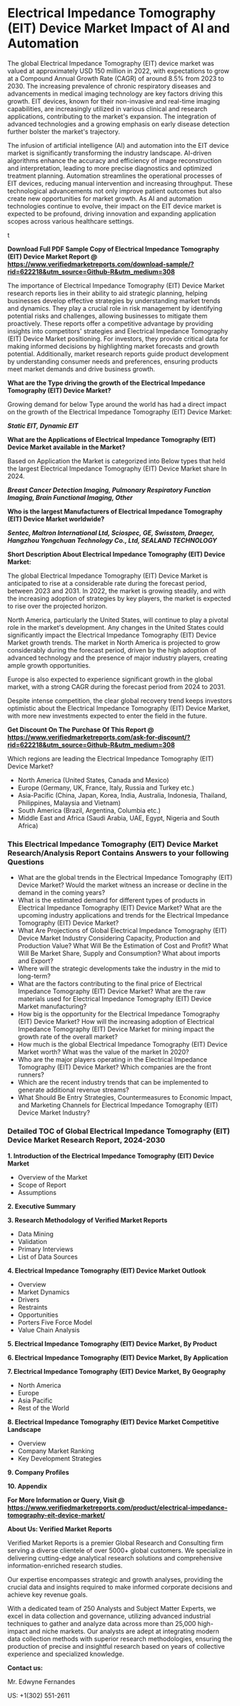 <meta name="title" content="Global  Electrical Impedance Tomography (EIT) Device Market Impact of AI and Automation"><meta name="description" content="  The global Electrical Impedance Tomography (EIT) device market was valued at approximately USD 150 million in 2022, with expectations to grow at a Compound Annual Gr"><meta name="title" content=" Electrical Impedance Tomography (EIT) Device Market Size, Share, Scope, Trends, Growth, Opportunities, Analysis, Forecast"> <h1>Electrical Impedance Tomography (EIT) Device Market Impact of AI and Automation</h1> <p>The global Electrical Impedance Tomography (EIT) device market was valued at approximately USD 150 million in 2022, with expectations to grow at a Compound Annual Growth Rate (CAGR) of around 8.5% from 2023 to 2030. The increasing prevalence of chronic respiratory diseases and advancements in medical imaging technology are key factors driving this growth. EIT devices, known for their non-invasive and real-time imaging capabilities, are increasingly utilized in various clinical and research applications, contributing to the market's expansion. The integration of advanced technologies and a growing emphasis on early disease detection further bolster the market's trajectory.</p> <p>The infusion of artificial intelligence (AI) and automation into the EIT device market is significantly transforming the industry landscape. AI-driven algorithms enhance the accuracy and efficiency of image reconstruction and interpretation, leading to more precise diagnostics and optimized treatment planning. Automation streamlines the operational processes of EIT devices, reducing manual intervention and increasing throughput. These technological advancements not only improve patient outcomes but also create new opportunities for market growth. As AI and automation technologies continue to evolve, their impact on the EIT device market is expected to be profound, driving innovation and expanding application scopes across various healthcare settings.</p> t</p><p id="" class=""><strong>Download Full PDF Sample Copy of Electrical Impedance Tomography (EIT) Device Market Report @ <a href="https://www.verifiedmarketreports.com/download-sample/?rid=622218&utm_source=Github-R&utm_medium=308" target="_blank">https://www.verifiedmarketreports.com/download-sample/?rid=622218&utm_source=Github-R&utm_medium=308</a></strong></p><p>The importance of&nbsp;Electrical Impedance Tomography (EIT) Device Market research reports lies in their ability to aid strategic planning, helping businesses develop effective strategies by understanding market trends and dynamics. They play a crucial role in risk management by identifying potential risks and challenges, allowing businesses to mitigate them proactively. These reports offer a competitive advantage by providing insights into competitors' strategies and Electrical Impedance Tomography (EIT) Device Market positioning. For investors, they provide critical data for making informed decisions by highlighting market forecasts and growth potential. Additionally, market research reports guide product development by understanding consumer needs and preferences, ensuring products meet market demands and drive business growth.</p><p><strong>What are the&nbsp;Type driving the growth of the Electrical Impedance Tomography (EIT) Device Market?</strong></p><p id="" class="">Growing demand for below Type around the world has had a direct impact on the growth of the Electrical Impedance Tomography (EIT) Device Market:</p><em><strong>Static EIT, Dynamic EIT</strong></em></p><strong>What are the&nbsp;Applications&nbsp;of Electrical Impedance Tomography (EIT) Device Market available in the Market?</strong></p><p id="" class="">Based on Application the Market is categorized into Below types that held the largest Electrical Impedance Tomography (EIT) Device Market share In 2024.</p><em><strong>Breast Cancer Detection Imaging, Pulmonary Respiratory Function Imaging, Brain Functional Imaging, Other</strong></em></p><strong>Who is the largest Manufacturers of Electrical Impedance Tomography (EIT) Device Market worldwide?</strong></p><p><em><strong>Sentec, Maltron International Ltd, Sciospec, GE, Swisstom, Draeger, Hangzhou Yongchuan Technology Co., Ltd, SEALAND TECHNOLOGY</strong></em></p><p id="" class=""><strong>Short Description About Electrical Impedance Tomography (EIT) Device Market:</strong></p><p>The global Electrical Impedance Tomography (EIT) Device Market is anticipated to rise at a considerable rate during the forecast period, between 2023 and 2031. In 2022, the market is growing steadily, and with the increasing adoption of strategies by key players, the market is expected to rise over the projected horizon.</p><p>North America, particularly the United States, will continue to play a pivotal role in the market's development. Any changes in the United States could significantly impact the Electrical Impedance Tomography (EIT) Device Market growth trends. The market in North America is projected to grow considerably during the forecast period, driven by the high adoption of advanced technology and the presence of major industry players, creating ample growth opportunities.</p><p>Europe is also expected to experience significant growth in the global market, with a strong CAGR during the forecast period from 2024 to 2031.</p><p>Despite intense competition, the clear global recovery trend keeps investors optimistic about the Electrical Impedance Tomography (EIT) Device Market, with more new investments expected to enter the field in the future.</p><p id="" class=""><strong>Get Discount On The Purchase Of This Report @ <a href="https://www.verifiedmarketreports.com/ask-for-discount/?rid=622218&utm_source=Github-R&utm_medium=308" target="_blank">https://www.verifiedmarketreports.com/ask-for-discount/?rid=622218&utm_source=Github-R&utm_medium=308</a></strong></p>Which regions are leading the Electrical Impedance Tomography (EIT) Device Market?</p><ul><li>North America (United States, Canada and Mexico)</li><li>Europe (Germany, UK, France, Italy, Russia and Turkey etc.)</li><li>Asia-Pacific (China, Japan, Korea, India, Australia, Indonesia, Thailand, Philippines, Malaysia and Vietnam)</li><li>South America (Brazil, Argentina, Columbia etc.)</li><li>Middle East and Africa (Saudi Arabia, UAE, Egypt, Nigeria and South Africa)</li></ul><h3 id="" class="">This Electrical Impedance Tomography (EIT) Device Market Research/Analysis Report Contains Answers to your following Questions</h3><ul><li>What are the global trends in the Electrical Impedance Tomography (EIT) Device Market? Would the market witness an increase or decline in the demand in the coming years?</li><li>What is the estimated demand for different types of products in Electrical Impedance Tomography (EIT) Device Market? What are the upcoming industry applications and trends for the Electrical Impedance Tomography (EIT) Device Market?</li><li>What Are Projections of Global Electrical Impedance Tomography (EIT) Device Market Industry Considering Capacity, Production and Production Value? What Will Be the Estimation of Cost and Profit? What Will Be Market Share, Supply and Consumption? What about imports and Export?</li><li>Where will the strategic developments take the industry in the mid to long-term?</li><li>What are the factors contributing to the final price of Electrical Impedance Tomography (EIT) Device Market? What are the raw materials used for Electrical Impedance Tomography (EIT) Device Market manufacturing?</li><li>How big is the opportunity for the Electrical Impedance Tomography (EIT) Device Market? How will the increasing adoption of Electrical Impedance Tomography (EIT) Device Market for mining impact the growth rate of the overall market?</li><li>How much is the global Electrical Impedance Tomography (EIT) Device Market worth? What was the value of the market In 2020?</li><li>Who are the major players operating in the Electrical Impedance Tomography (EIT) Device Market? Which companies are the front runners?</li><li>Which are the recent industry trends that can be implemented to generate additional revenue streams?</li><li>What Should Be Entry Strategies, Countermeasures to Economic Impact, and Marketing Channels for Electrical Impedance Tomography (EIT) Device Market Industry?</li></ul><h3 id="" class="">Detailed TOC of Global Electrical Impedance Tomography (EIT) Device Market Research Report, 2024-2030</h3><p id="" class=""><strong>1. Introduction of the Electrical Impedance Tomography (EIT) Device Market</strong></p><ul><li>Overview of the Market</li><li>Scope of Report</li><li>Assumptions</li></ul><p id="" class=""><strong>2. Executive Summary</strong></p><p id="" class=""><strong>3. Research Methodology of Verified Market Reports</strong></p><ul><li>Data Mining</li><li>Validation</li><li>Primary Interviews</li><li>List of Data Sources</li></ul><p id="" class=""><strong>4. Electrical Impedance Tomography (EIT) Device Market Outlook</strong></p><ul><li>Overview</li><li>Market Dynamics</li><li>Drivers</li><li>Restraints</li><li>Opportunities</li><li>Porters Five Force Model</li><li>Value Chain Analysis</li></ul><p id="" class=""><strong>5. Electrical Impedance Tomography (EIT) Device Market, By Product</strong></p><p id="" class=""><strong>6. Electrical Impedance Tomography (EIT) Device Market, By Application</strong></p><p id="" class=""><strong>7. Electrical Impedance Tomography (EIT) Device Market, By Geography</strong></p><ul><li>North America</li><li>Europe</li><li>Asia Pacific</li><li>Rest of the World</li></ul><p id="" class=""><strong>8. Electrical Impedance Tomography (EIT) Device Market Competitive Landscape</strong></p><ul><li>Overview</li><li>Company Market Ranking</li><li>Key Development Strategies</li></ul><p id="" class=""><strong>9. Company Profiles</strong></p><p id="" class=""><strong>10. Appendix</strong></p><p id="" class=""><strong>For More Information or Query, Visit @ <a href="https://www.verifiedmarketreports.com/product/electrical-impedance-tomography-eit-device-market/" target="_blank">https://www.verifiedmarketreports.com/product/electrical-impedance-tomography-eit-device-market/</a></strong></p><p id="" class=""><strong>About Us: Verified Market Reports</strong></p><p id="" class="">Verified Market Reports is a premier Global Research and Consulting firm serving a diverse clientele of over 5000+ global customers. We specialize in delivering cutting-edge analytical research solutions and comprehensive information-enriched research studies.</p><p id="" class="">Our expertise encompasses strategic and growth analyses, providing the crucial data and insights required to make informed corporate decisions and achieve key revenue goals.</p><p id="" class="">With a dedicated team of 250 Analysts and Subject Matter Experts, we excel in data collection and governance, utilizing advanced industrial techniques to gather and analyze data across more than 25,000 high-impact and niche markets. Our analysts are adept at integrating modern data collection methods with superior research methodologies, ensuring the production of precise and insightful research based on years of collective experience and specialized knowledge.</p><p id="" class=""><strong>Contact us:</strong></p><p id="" class="">Mr. Edwyne Fernandes</p><p id="" class="">US: +1(302) 551-2611</p>